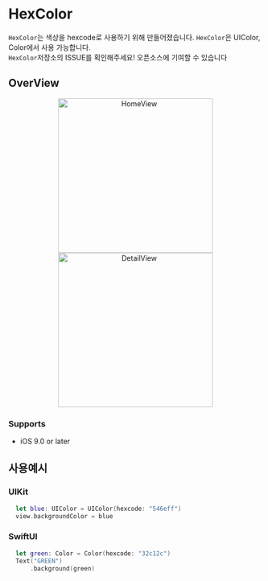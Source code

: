 # HexColor

`HexColor`는 색상을 hexcode로 사용하기 위해 만들어졌습니다.
`HexColor`은 UIColor, Color에서 사용 가능합니다. <br>
`HexColor`저장소의 ISSUE를 획인해주세요! 오픈소스에 기여할 수 있습니다

## OverView
<p align="center">
<img width="307" alt="HomeView" src="https://user-images.githubusercontent.com/56182112/176992687-80aeaca6-f773-430c-ae2e-e92eff8d57ff.png"><img width="307" alt="DetailView" src="https://user-images.githubusercontent.com/56182112/176992684-452fc2b1-3c08-42e6-93d7-7315c412b4c2.png">
</p>

### Supports
* iOS 9.0 or later

## 사용예시

### UIKit

```swift
  let blue: UIColor = UIColor(hexcode: "546eff")
  view.backgroundColor = blue
```

### SwiftUI

```swift
  let green: Color = Color(hexcode: "32c12c")
  Text("GREEN")
      .background(green)
  
```


